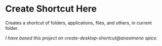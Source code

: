 # Create Shortcut Here

Creates a shortcut of folders, applications, files, and others, in current folder.

*I have based this project on create-desktop-shortcut@anaximeno spice.*
